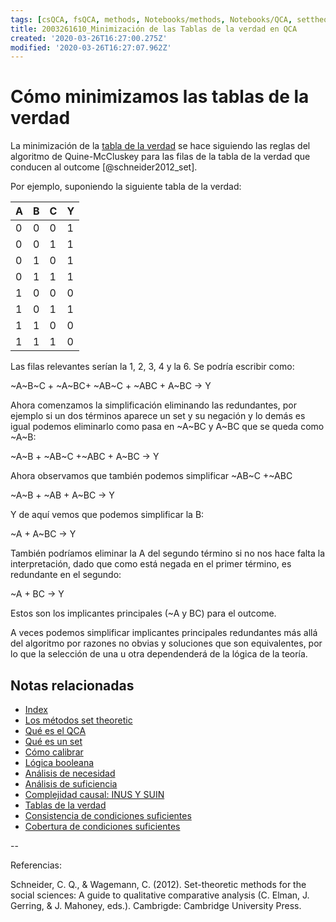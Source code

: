 ```yaml
---
tags: [csQCA, fsQCA, methods, Notebooks/methods, Notebooks/QCA, settheoretic, truthtable]
title: 2003261610_Minimización de las Tablas de la verdad en QCA
created: '2020-03-26T16:27:00.275Z'
modified: '2020-03-26T16:27:07.962Z'
---
```


# Cómo minimizamos las tablas de la verdad

La minimización de la [tabla de la verdad](2003260827_qca_tabladelaverdad.md) se hace siguiendo las reglas del algoritmo de Quine-McCluskey para las filas de la tabla de la verdad que conducen al outcome [@schneider2012_set].

Por ejemplo, suponiendo la siguiente tabla de la verdad:

| A | B | C | Y |
|---|---|---|---|
| 0 | 0 | 0 | 1 |
| 0 | 0 | 1 | 1 |
| 0 | 1 | 0 | 1 |
| 0 | 1 | 1 | 1 |
| 1 | 0 | 0 | 0 |
| 1 | 0 | 1 | 1 |
| 1 | 1 | 0 | 0 |
| 1 | 1 | 1 | 0 |

Las filas relevantes serían la 1, 2, 3, 4 y la 6. Se podría escribir como:

~A~B~C + ~A~BC+ ~AB~C + ~ABC + A~BC →  Y

Ahora comenzamos la simplificación eliminando las redundantes, por ejemplo si un dos términos aparece un set y su negación y lo demás es igual podemos eliminarlo como pasa en  ~A~BC y A~BC que se queda como ~A~B:
 
~A~B + ~AB~C +~ABC + A~BC →  Y

Ahora observamos que también podemos simplificar ~AB~C +~ABC

~A~B + ~AB + A~BC →  Y

Y de aquí vemos que podemos simplificar la B:

~A + A~BC →  Y

También podríamos eliminar la A del segundo término si no nos hace falta la interpretación, dado que como está negada en el primer término, es redundante en el segundo:

~A + BC →  Y

Estos son los implicantes principales (~A y BC) para el outcome.

A veces podemos simplificar implicantes principales redundantes más allá del algoritmo por razones no obvias y soluciones que son equivalentes, por lo que la selección de una u otra dependenderá de la lógica de la teoría.

## Notas relacionadas

- [Index](_2003101705_index.md)
- [Los métodos set theoretic](2003212003_set_theoretic_methods.md)
- [Qué es el QCA](2003212024_qca_descripcion.md)
- [Qué es un set](2003221713_setdefinition_qca.md)
- [Cómo calibrar](2003221733_calibracion_sets.md)
- [Lógica booleana](2003231138_operaciones_boleanas.md)
- [Análisis de necesidad](2003241901_condicionnecesidadqca.md)
- [Análisis de suficiencia](2003241628_analisissuficiencia_qca.md)
- [Complejidad causal: INUS Y SUIN](2003250705_causalcomplexity.md)
- [Tablas de la verdad](2003261610_minimizacion_tabladelaverdad.md)
- [Consistencia de condiciones suficientes](2003280813_consistencia_qca.md)
- [Cobertura de condiciones suficientes](2003280911_cobertura_solucionsuficiente.md)

--

Referencias:

Schneider, C. Q., & Wagemann, C. (2012). Set-theoretic methods for the social sciences: A guide to qualitative comparative analysis (C. Elman, J. Gerring, & J. Mahoney, eds.). Cambrigde: Cambridge University Press.